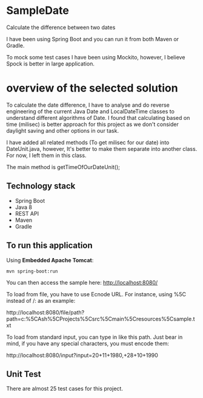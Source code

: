  SampleDate
===================
Calculate the difference between two dates

I have been using Spring Boot and you can run it from both Maven or Gradle.

To mock some test cases I have been using Mockito, however, I believe Spock is better in large application.


overview of the selected solution
===================
To calculate the date difference, I have to analyse and do reverse engineering of the current Java Date and LocalDateTime  classes to understand different algorithms of Date.
I found that calculating based on time (milisec) is better approach for this project as we don't consider daylight saving and other options in our task.

I have added all related methods (To get milisec for our date) into DateUnit.java, however, It's better to make them separate into another class. For now, I left them in this class.

The main method is getTimeOfOurDateUnit();



## Technology stack

 - Spring Boot
 - Java 8
 - REST API
 - Maven
 - Gradle

## To run this application

Using __Embedded Apache Tomcat__:

	mvn spring-boot:run

You can then access the sample here: [http://localhost:8080/](http://localhost:8080/)

To load from file, you have to use Ecnode URL. For instance, using %5C instead of /: as an example:

http://localhost:8080/file/path?path=c:%5CAsh%5CProjects%5Csrc%5Cmain%5Cresources%5Csample.txt

To load from standard input, you can type in like this path. Just bear in mind, if you have any special characters, you must encode them:

http://localhost:8080/input?input=20+11+1980,+28+10+1990 



## Unit Test
There are almost 25 test cases for this project.

